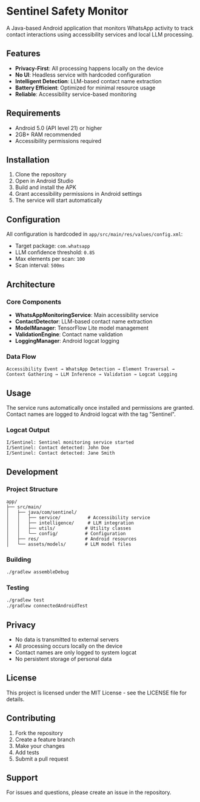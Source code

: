 # Sentinel Safety Monitor

A Java-based Android application that monitors WhatsApp activity to track contact interactions using accessibility services and local LLM processing.

## Features

- **Privacy-First**: All processing happens locally on the device
- **No UI**: Headless service with hardcoded configuration
- **Intelligent Detection**: LLM-based contact name extraction
- **Battery Efficient**: Optimized for minimal resource usage
- **Reliable**: Accessibility service-based monitoring

## Requirements

- Android 5.0 (API level 21) or higher
- 2GB+ RAM recommended
- Accessibility permissions required

## Installation

1. Clone the repository
2. Open in Android Studio
3. Build and install the APK
4. Grant accessibility permissions in Android settings
5. The service will start automatically

## Configuration

All configuration is hardcoded in `app/src/main/res/values/config.xml`:

- Target package: `com.whatsapp`
- LLM confidence threshold: `0.85`
- Max elements per scan: `100`
- Scan interval: `500ms`

## Architecture

### Core Components

- **WhatsAppMonitoringService**: Main accessibility service
- **ContactDetector**: LLM-based contact name extraction
- **ModelManager**: TensorFlow Lite model management
- **ValidationEngine**: Contact name validation
- **LoggingManager**: Android logcat logging

### Data Flow

```
Accessibility Event → WhatsApp Detection → Element Traversal → 
Context Gathering → LLM Inference → Validation → Logcat Logging
```

## Usage

The service runs automatically once installed and permissions are granted. Contact names are logged to Android logcat with the tag "Sentinel".

### Logcat Output

```
I/Sentinel: Sentinel monitoring service started
I/Sentinel: Contact detected: John Doe
I/Sentinel: Contact detected: Jane Smith
```

## Development

### Project Structure

```
app/
├── src/main/
│   ├── java/com/sentinel/
│   │   ├── service/          # Accessibility service
│   │   ├── intelligence/     # LLM integration
│   │   ├── utils/           # Utility classes
│   │   └── config/          # Configuration
│   ├── res/                 # Android resources
│   └── assets/models/       # LLM model files
```

### Building

```bash
./gradlew assembleDebug
```

### Testing

```bash
./gradlew test
./gradlew connectedAndroidTest
```

## Privacy

- No data is transmitted to external servers
- All processing occurs locally on the device
- Contact names are only logged to system logcat
- No persistent storage of personal data

## License

This project is licensed under the MIT License - see the LICENSE file for details.

## Contributing

1. Fork the repository
2. Create a feature branch
3. Make your changes
4. Add tests
5. Submit a pull request

## Support

For issues and questions, please create an issue in the repository.
